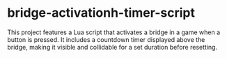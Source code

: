 # bridge-activationh-timer-script
This project features a Lua script that activates a bridge in a game when a button is pressed. It includes a countdown timer displayed above the bridge, making it visible and collidable for a set duration before resetting.
